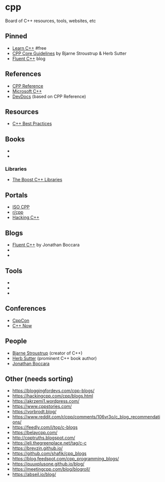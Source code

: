 # cpp
Board of C++ resources, tools, websites, etc

## Pinned
- [Learn C++](https://www.learncpp.com/) #free
- [CPP Core Guidelines](https://isocpp.github.io/CppCoreGuidelines/CppCoreGuidelines) by Bjarne Stroustrup & Herb Sutter
- [Fluent C++](https://www.fluentcpp.com/) blog

## References
- [CPP Reference](https://en.cppreference.com/w/)
- [Microsoft C++](https://learn.microsoft.com/en-us/cpp/cpp)
- [DevDocs](https://devdocs.io/) (based on CPP Reference)

## Resources
- [C++ Best Practices](https://github.com/cpp-best-practices#templates)

## Books
- []()
- []()

### Libraries
- [The Boost C++ Libraries](https://theboostcpplibraries.com/)

## Portals
- [ISO CPP](https://isocpp.org/)
- [r/cpp](https://www.reddit.com/r/cpp/)
- [Hacking C++](https://hackingcpp.com/index.html)

## Blogs
- [Fluent C++](https://www.fluentcpp.com/) by Jonathan Boccara
- []()
- []()

## Tools
- []()
- []()
- []()

## Conferences
- [CppCon](https://cppcon.org/)
- [C++ Now](https://cppnow.org/)

## People
- [Bjarne Stroustrup](https://www.stroustrup.com/) (creator of C++)
- [Herb Sutter](https://herbsutter.com/) (prominent C++ book author)
- [Jonathan Boccara]()

## Other (needs sorting)
- https://bloggingfordevs.com/cpp-blogs/
- https://hackingcpp.com/cpp/blogs.html
- https://akrzemi1.wordpress.com/
- https://www.cppstories.com/
- https://vorbrodt.blog/
- https://www.reddit.com/r/cpp/comments/106vr3o/c_blog_recommendations/
- https://feedly.com/i/top/c-blogs
- https://belaycpp.com/
- http://cpptruths.blogspot.com/
- https://eli.thegreenplace.net/tag/c-c
- https://brevzin.github.io/
- https://github.com/shafik/cpp_blogs
- https://blog.feedspot.com/cpp_programming_blogs/
- https://quuxplusone.github.io/blog/
- https://meetingcpp.com/blog/blogroll/
- https://abseil.io/blog/
